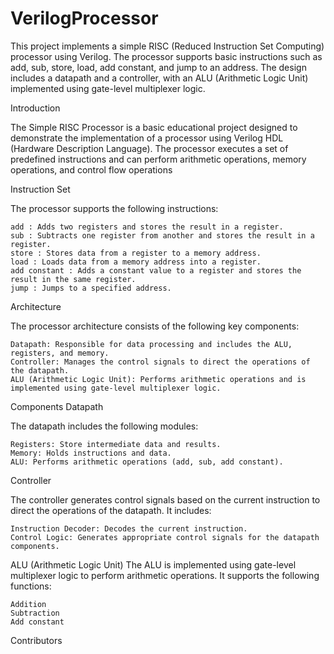 # VerilogProcessor

This project implements a simple RISC (Reduced Instruction Set Computing) processor using Verilog. The processor supports basic instructions such as add, sub, store, load, add constant, and jump to an address. The design includes a datapath and a controller, with an ALU (Arithmetic Logic Unit) implemented using gate-level multiplexer logic.

Introduction

The Simple RISC Processor is a basic educational project designed to demonstrate the implementation of a processor using Verilog HDL (Hardware Description Language). The processor executes a set of predefined instructions and can perform arithmetic operations, memory operations, and control flow operations

Instruction Set

The processor supports the following instructions:

    add : Adds two registers and stores the result in a register.
    sub : Subtracts one register from another and stores the result in a register.
    store : Stores data from a register to a memory address.
    load : Loads data from a memory address into a register.
    add constant : Adds a constant value to a register and stores the result in the same register.
    jump : Jumps to a specified address.

Architecture

The processor architecture consists of the following key components:

    Datapath: Responsible for data processing and includes the ALU, registers, and memory.
    Controller: Manages the control signals to direct the operations of the datapath.
    ALU (Arithmetic Logic Unit): Performs arithmetic operations and is implemented using gate-level multiplexer logic.


Components
Datapath

The datapath includes the following modules:

    Registers: Store intermediate data and results.
    Memory: Holds instructions and data.
    ALU: Performs arithmetic operations (add, sub, add constant).

Controller

The controller generates control signals based on the current instruction to direct the operations of the datapath. It includes:

    Instruction Decoder: Decodes the current instruction.
    Control Logic: Generates appropriate control signals for the datapath components.

ALU (Arithmetic Logic Unit)
The ALU is implemented using gate-level multiplexer logic to perform arithmetic operations. It supports the following functions:

    Addition
    Subtraction
    Add constant


Contributors 

